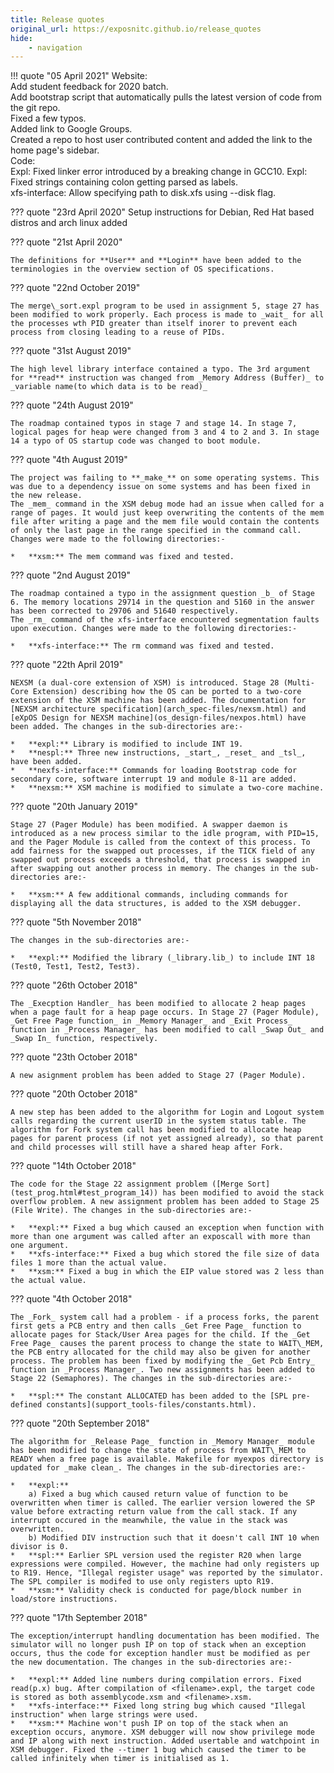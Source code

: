 ```yaml
---
title: Release quotes
original_url: https://exposnitc.github.io/release_quotes
hide:
    - navigation
---
```


!!! quote "05 April 2021"
    Website:  
    Add student feedback for 2020 batch.  
    Add bootstrap script that automatically pulls the latest version of code from the git repo.  
    Fixed a few typos.  
    Added link to Google Groups.  
    Created a repo to host user contributed content and added the link to the home page's sidebar.  
    Code:  
    Expl: Fixed linker error introduced by a breaking change in GCC10. Expl: Fixed strings containing colon getting parsed as labels.  
    xfs-interface: Allow specifying path to disk.xfs using --disk flag.
    
??? quote "23rd April 2020"
    Setup instructions for Debian, Red Hat based distros and arch linux added
    
??? quote "21st April 2020"
    
    The definitions for **User** and **Login** have been added to the terminologies in the overview section of OS specifications.
    
??? quote "22nd October 2019"
    
    The merge\_sort.expl program to be used in assignment 5, stage 27 has been modified to work properly. Each process is made to _wait_ for all the processes wth PID greater than itself inorer to prevent each process from closing leading to a reuse of PIDs.
    
??? quote "31st August 2019"
    
    The high level library interface contained a typo. The 3rd argument for **read** instruction was changed from _Memory Address (Buffer)_ to _variable name(to which data is to be read)_
    
??? quote "24th August 2019"
    
    The roadmap contained typos in stage 7 and stage 14. In stage 7, logical pages for heap were changed from 3 and 4 to 2 and 3. In stage 14 a typo of OS startup code was changed to boot module.
    
??? quote "4th August 2019"
    
    The project was failing to **_make_** on some operating systems. This was due to a dependency issue on some systems and has been fixed in the new release.  
    The _mem_ command in the XSM debug mode had an issue when called for a range of pages. It would just keep overwriting the contents of the mem file after writing a page and the mem file would contain the contents of only the last page in the range specified in the command call. Changes were made to the following directories:-
    
    *   **xsm:** The mem command was fixed and tested.
    
??? quote "2nd August 2019"
    
    The roadmap contained a typo in the assignment question _b_ of Stage 6. The memory locations 29714 in the question and 5160 in the answer has been corrected to 29706 and 51640 respectively.  
    The _rm_ command of the xfs-interface encountered segmentation faults upon execution. Changes were made to the following directories:-
    
    *   **xfs-interface:** The rm command was fixed and tested.
    
??? quote "22th April 2019"
    
    NEXSM (a dual-core extension of XSM) is introduced. Stage 28 (Multi-Core Extension) describing how the OS can be ported to a two-core extension of the XSM machine has been added. The documentation for [NEXSM architecture specification](arch_spec-files/nexsm.html) and [eXpOS Design for NEXSM machine](os_design-files/nexpos.html) have been added. The changes in the sub-directories are:-
    
    *   **expl:** Library is modified to include INT 19.
    *   **nespl:** Three new instructions, _start_, _reset_ and _tsl_, have been added.
    *   **nexfs-interface:** Commands for loading Bootstrap code for secondary core, software interrupt 19 and module 8-11 are added.
    *   **nexsm:** XSM machine is modified to simulate a two-core machine.
    
??? quote "20th January 2019"
    
    Stage 27 (Pager Module) has been modified. A swapper daemon is introduced as a new process similar to the idle program, with PID=15, and the Pager Module is called from the context of this process. To add fairness for the swapped out processes, if the TICK field of any swapped out process exceeds a threshold, that process is swapped in after swapping out another process in memory. The changes in the sub-directories are:-
    
    *   **xsm:** A few additional commands, including commands for displaying all the data structures, is added to the XSM debugger.
    
??? quote "5th November 2018"
    
    The changes in the sub-directories are:-
    
    *   **expl:** Modified the library (_library.lib_) to include INT 18 (Test0, Test1, Test2, Test3).
    
??? quote "26th October 2018"
    
    The _Execption Handler_ has been modified to allocate 2 heap pages when a page fault for a heap page occurs. In Stage 27 (Pager Module), _Get Free Page function_ in _Memory Manager_ and _Exit Process_ function in _Process Manager_ has been modified to call _Swap Out_ and _Swap In_ function, respectively.
    
??? quote "23th October 2018"
    
    A new asignment problem has been added to Stage 27 (Pager Module).
    
??? quote "20th October 2018"

    A new step has been added to the algorithm for Login and Logout system calls regarding the current userID in the system status table. The algorithm for Fork system call has been modified to allocate heap pages for parent process (if not yet assigned already), so that parent and child processes will still have a shared heap after Fork.
    
??? quote "14th October 2018"
    
    The code for the Stage 22 assignment problem ([Merge Sort](test_prog.html#test_program_14)) has been modified to avoid the stack overflow problem. A new assignment problem has been added to Stage 25 (File Write). The changes in the sub-directories are:-
    
    *   **expl:** Fixed a bug which caused an exception when function with more than one argument was called after an exposcall with more than one argument.
    *   **xfs-interface:** Fixed a bug which stored the file size of data files 1 more than the actual value.
    *   **xsm:** Fixed a bug in which the EIP value stored was 2 less than the actual value.
    
??? quote "4th October 2018"
    
    The _Fork_ system call had a problem - if a process forks, the parent first gets a PCB entry and then calls _Get Free Page_ function to allocate pages for Stack/User Area pages for the child. If the _Get Free Page_ causes the parent process to change the state to WAIT\_MEM, the PCB entry allocated for the child may also be given for another process. The problem has been fixed by modifying the _Get Pcb Entry_ function in _Process Manager_. Two new assignments has been added to Stage 22 (Semaphores). The changes in the sub-directories are:-
    
    *   **spl:** The constant ALLOCATED has been added to the [SPL pre-defined constants](support_tools-files/constants.html).
    
??? quote "20th September 2018"
    
    The algorithm for _Release Page_ function in _Memory Manager_ module has been modified to change the state of process from WAIT\_MEM to READY when a free page is available. Makefile for myexpos directory is updated for _make clean_. The changes in the sub-directories are:-
    
    *   **expl:**  
        a) Fixed a bug which caused return value of function to be overwritten when timer is called. The earlier version lowered the SP value before extracting return value from the call stack. If any interrupt occured in the meanwhile, the value in the stack was overwritten.  
        b) Modified DIV instruction such that it doesn't call INT 10 when divisor is 0.
    *   **spl:** Earlier SPL version used the register R20 when large expressions were compiled. However, the machine had only registers up to R19. Hence, "Illegal register usage" was reported by the simulator. The SPL compiler is modifed to use only registers upto R19.
    *   **xsm:** Validity check is conducted for page/block number in load/store instructions.
    
??? quote "17th September 2018"
    
    The exception/interrupt handling documentation has been modified. The simulator will no longer push IP on top of stack when an exception occurs, thus the code for exception handler must be modified as per the new documentation. The changes in the sub-directories are:-
    
    *   **expl:** Added line numbers during compilation errors. Fixed read(p.x) bug. After compilation of <filename>.expl, the target code is stored as both assemblycode.xsm and <filename>.xsm.
    *   **xfs-interface:** Fixed long string bug which caused "Illegal instruction" when large strings were used.
    *   **xsm:** Machine won't push IP on top of the stack when an exception occurs, anymore. XSM debugger will now show privilege mode and IP along with next instruction. Added usertable and watchpoint in XSM debugger. Fixed the --timer 1 bug which caused the timer to be called infinitely when timer is initialised as 1.